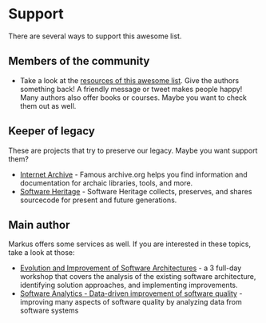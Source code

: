 # Support

There are several ways to support this awesome list.


## Members of the community

* Take a look at the [resources of this awesome list](readme.md). Give the authors something back! A friendly message or tweet makes people happy! Many authors also offer books or courses. Maybe you want to check them out as well.


## Keeper of legacy

These are projects that try to preserve our legacy. Maybe you want support them?

* [Internet Archive](https://archive.org/donate) - Famous archive.org helps you find information and documentation for archaic libraries, tools, and more.
* [Software Heritage](https://www.softwareheritage.org/donate/) -  Software Heritage collects, preserves, and shares sourcecode for present and future generations.


## Main author

Markus offers some services as well. If you are interested in these topics, take a look at those:

- [Evolution and Improvement of Software Architectures](https://www.skillsmatter.com/workshops/863-evolution-and-improvement-of-software-architectures-with-markus-harrer) - a 3 full-day workshop that covers the analysis of the existing software architecture, identifying solution approaches, and implementing improvements.
- [Software Analytics - Data-driven improvement of software quality](https://www.socreatory.com/en/trainings/software-analytics) - improving many aspects of software quality by analyzing data from software systems